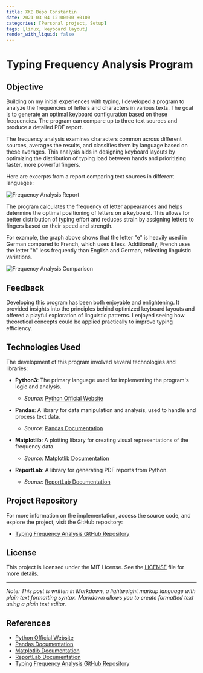 ```yaml
---
title: XKB Bépo Constantin
date: 2021-03-04 12:00:00 +0100
categories: [Personal project, Setup]
tags: [linux, keyboard layout]
render_with_liquid: false
---
```


# Typing Frequency Analysis Program

## Objective

Building on my initial experiences with typing, I developed a program to analyze the frequencies of letters and characters in various texts. The goal is to generate an optimal keyboard configuration based on these frequencies. The program can compare up to three text sources and produce a detailed PDF report.

The frequency analysis examines characters common across different sources, averages the results, and classifies them by language based on these averages. This analysis aids in designing keyboard layouts by optimizing the distribution of typing load between hands and prioritizing faster, more powerful fingers.

Here are excerpts from a report comparing text sources in different languages:

![Frequency Analysis Report](https://user-images.githubusercontent.com/48366000/224126966-b4580f54-669c-4bcf-a34a-cec491cdec4c.png)

The program calculates the frequency of letter appearances and helps determine the optimal positioning of letters on a keyboard. This allows for better distribution of typing effort and reduces strain by assigning letters to fingers based on their speed and strength.

For example, the graph above shows that the letter "e" is heavily used in German compared to French, which uses it less. Additionally, French uses the letter "h" less frequently than English and German, reflecting linguistic variations.

![Frequency Analysis Comparison](https://user-images.githubusercontent.com/48366000/224127015-9b66307e-e4bd-46f8-88b0-da6defe3024b.png)

## Feedback

Developing this program has been both enjoyable and enlightening. It provided insights into the principles behind optimized keyboard layouts and offered a playful exploration of linguistic patterns. I enjoyed seeing how theoretical concepts could be applied practically to improve typing efficiency.

## Technologies Used

The development of this program involved several technologies and libraries:

- **Python3**: The primary language used for implementing the program's logic and analysis.

  - _Source:_ [Python Official Website](https://www.python.org/)

- **Pandas**: A library for data manipulation and analysis, used to handle and process text data.

  - _Source:_ [Pandas Documentation](https://pandas.pydata.org/pandas-docs/stable/)

- **Matplotlib**: A plotting library for creating visual representations of the frequency data.

  - _Source:_ [Matplotlib Documentation](https://matplotlib.org/stable/contents.html)

- **ReportLab**: A library for generating PDF reports from Python.
  - _Source:_ [ReportLab Documentation](https://www.reportlab.com/docs/reportlab-userguide.pdf)

## Project Repository

For more information on the implementation, access the source code, and explore the project, visit the GitHub repository:

- [Typing Frequency Analysis GitHub Repository](https://github.com/Constantin-Hentgen/Typing-Frequency-Analysis)

## License

This project is licensed under the MIT License. See the [LICENSE](https://github.com/Constantin-Hentgen/Typing-Frequency-Analysis/blob/main/LICENSE) file for more details.

---

_Note: This post is written in Markdown, a lightweight markup language with plain text formatting syntax. Markdown allows you to create formatted text using a plain text editor._

## References

- [Python Official Website](https://www.python.org/)
- [Pandas Documentation](https://pandas.pydata.org/pandas-docs/stable/)
- [Matplotlib Documentation](https://matplotlib.org/stable/contents.html)
- [ReportLab Documentation](https://www.reportlab.com/docs/reportlab-userguide.pdf)
- [Typing Frequency Analysis GitHub Repository](https://github.com/Constantin-Hentgen/Typing-Frequency-Analysis)
